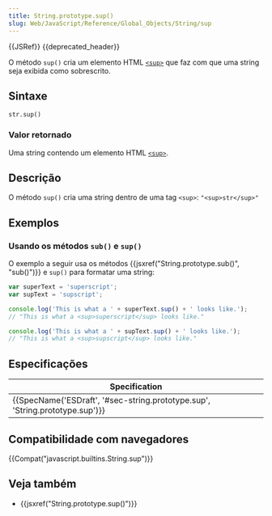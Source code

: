 ```yaml
---
title: String.prototype.sup()
slug: Web/JavaScript/Reference/Global_Objects/String/sup
---
```


{{JSRef}} {{deprecated_header}}

O método `sup()` cria um elemento HTML [`<sup>`](/pt-BR/docs/Web/HTML/Element/sup) que faz com que uma string seja exibida como sobrescrito.

## Sintaxe

```
str.sup()
```

### Valor retornado

Uma string contendo um elemento HTML [`<sup>`](/pt-BR/docs/Web/HTML/Element/sup).

## Descrição

O método `sup()` cria uma string dentro de uma tag `<sup>`: `"<sup>str</sup>"`

## Exemplos

### Usando os métodos `sub()` e `sup()`

O exemplo a seguir usa os métodos {{jsxref("String.prototype.sub()", "sub()")}} e `sup()` para formatar uma string:

```js
var superText = 'superscript';
var supText = 'supscript';

console.log('This is what a ' + superText.sup() + ' looks like.');
// "This is what a <sup>superscript</sup> looks like."

console.log('This is what a ' + supText.sup() + ' looks like.');
// "This is what a <sup>supscript</sup> looks like."
```

## Especificações

| Specification                                                                                        |
| ---------------------------------------------------------------------------------------------------- |
| {{SpecName('ESDraft', '#sec-string.prototype.sup', 'String.prototype.sup')}} |

## Compatibilidade com navegadores

{{Compat("javascript.builtins.String.sup")}}

## Veja também

- {{jsxref("String.prototype.sup()")}}
